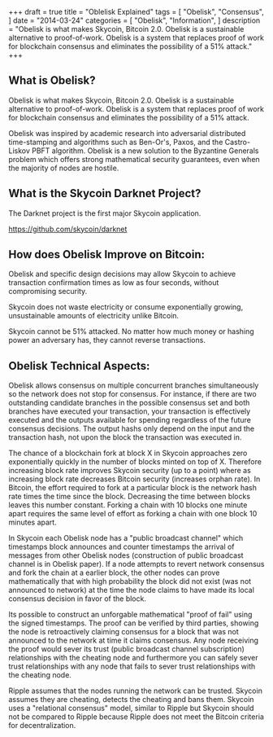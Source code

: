 +++
draft = true
title = "Oblelisk Explained"
tags = [
    "Obelisk",
    "Consensus",
]
date = "2014-03-24"
categories = [
    "Obelisk",
    "Information",
]
description = "Obelisk is what makes Skycoin, Bitcoin 2.0. Obelisk is a sustainable alternative to proof-of-work. Obelisk is a system that replaces proof of work for blockchain consensus and eliminates the possibility of a 51% attack."
+++

## What is Obelisk?

Obelisk is what makes Skycoin, Bitcoin 2.0. Obelisk is a sustainable alternative to proof-of-work. Obelisk is a system that replaces proof of work for blockchain consensus and eliminates the possibility of a 51% attack.

Obelisk was inspired by academic research into adversarial distributed time-stamping and algorithms such as Ben-Or's, Paxos, and the Castro-Liskov PBFT algorithm. Obelisk is a new solution to the Byzantine Generals problem which offers strong mathematical security guarantees, even when the majority of nodes are hostile.

## What is the Skycoin Darknet Project?

The Darknet project is the first major Skycoin application.

https://github.com/skycoin/darknet

## How does Obelisk Improve on Bitcoin:

Obelisk and specific design decisions may allow Skycoin to achieve transaction confirmation times as low as four seconds, without compromising security.

Skycoin does not waste electricity or consume exponentially growing, unsustainable amounts of electricity unlike Bitcoin.

Skycoin cannot be 51% attacked. No matter how much money or hashing power an adversary has, they cannot reverse transactions.

## Obelisk Technical Aspects:

Obelisk allows consensus on multiple concurrent branches simultaneously so the network does not stop for consensus. For instance, if there are two outstanding candidate branches in the possible consensus set and both branches have executed your transaction, your transaction is effectively executed and the outputs available for spending regardless of the future consensus decisions. The output hashs only depend on the input and the transaction hash, not upon the block the transaction was executed in.

The chance of a blockchain fork at block X in Skycoin approaches zero exponentially quickly in the number of blocks minted on top of X. Therefore increasing block rate improves Skycoin security (up to a point) where as increasing block rate decreases Bitcoin security (increases orphan rate). In Bitcoin, the effort required to fork at a particular block is the network hash rate times the time since the block. Decreasing the time between blocks leaves this number constant. Forking a chain with 10 blocks one minute apart requires the same level of effort as forking a chain with one block 10 minutes apart.

In Skycoin each Obelisk node has a "public broadcast channel" which timestamps block announces and counter timestamps the arrival of messages from other Obelisk nodes (construction of public broadcast channel is in Obelisk paper). If a node attempts to revert network consensus and fork the chain at a earlier block, the other nodes can prove mathematically that with high probability the block did not exist (was not announced to network) at the time the node claims to have made its local consensus decision in favor of the block.

Its possible to construct an unforgable mathematical "proof of fail" using the signed timestamps. The proof can be verified by third parties, showing the node is retroactively claiming consensus for a block that was not announced to the network at time it claims consensus. Any node receiving the proof would sever its trust (public broadcast channel subscription) relationships with the cheating node and furthermore you can safely sever trust relationships with any node that fails to sever trust relationships with the cheating node.

Ripple assumes that the nodes running the network can be trusted. Skycoin assumes they are cheating, detects the cheating and bans them.  Skycoin uses a "relational consensus" model, similar to Ripple but Skycoin should not be compared to Ripple because Ripple does not meet the Bitcoin criteria for decentralization.
